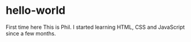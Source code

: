 # hello-world
First time here
This is Phil.
I started learning HTML, CSS and JavaScript since a few months.
